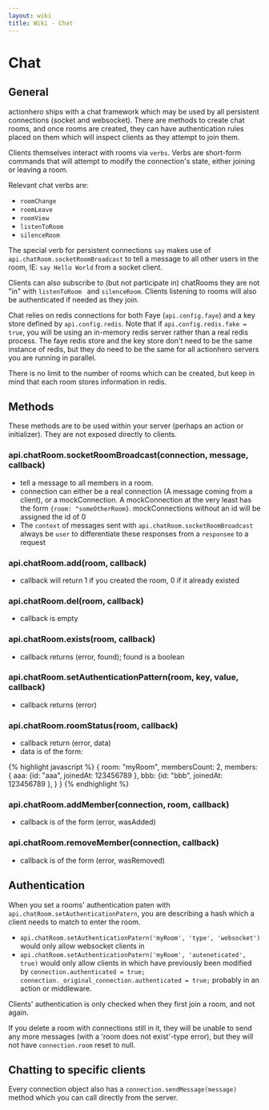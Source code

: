 ```yaml
---
layout: wiki
title: Wiki - Chat
---
```


# Chat

## General

actionhero ships with a chat framework which may be used by all persistent connections (socket and websocket).  There are methods to create chat rooms, and once rooms are created, they can have authentication rules placed on them which will inspect clients as they attempt to join them.

Clients themselves interact with rooms via `verbs`.  Verbs are short-form commands that will attempt to modify the connection's state, either joining or leaving a room.  

Relevant chat verbs are:

- `roomChange`
- `roomLeave`
- `roomView`
- `listenToRoom`
- `silenceRoom`

The special verb for persistent connections `say` makes use of `api.chatRoom.socketRoomBroadcast` to tell a message to all other users in the room, IE: `say Hello World` from a socket client.

Clients can also subscribe to (but not participate in) chatRooms they are not "in" with `listenToRoom ` and `silenceRoom`.  Clients listening to rooms will also be authenticated if needed as they join.

Chat relies on redis connections for both Faye (`api.config.faye`) and a key store defined by `api.config.redis`. Note that if `api.config.redis.fake = true`, you will be using an in-memory redis server rather than a real redis process.  The faye redis store and the key store don't need to be the same instance of redis, but they do need to be the same for all actionhero servers you are running in parallel. 

There is no limit to the number of rooms which can be created, but keep in mind that each room stores information in redis.

## Methods

These methods are to be used within your server (perhaps an action or initializer).  They are not exposed directly to clients.

### api.chatRoom.socketRoomBroadcast(connection, message, callback)
- tell a message to all members in a room.
- connection can either be a real connection (A message coming from a client), or a mockConnection.  A mockConnection at the very least has the form `{room: "someOtherRoom}`.  mockConnections without an id will be assigned the id of 0
- The `context` of messages sent with `api.chatRoom.socketRoomBroadcast` always be `user` to differentiate these responses from a `responsee` to a request

### api.chatRoom.add(room, callback)
- callback will return 1 if you created the room, 0 if it already existed

### api.chatRoom.del(room, callback)
- callback is empty

### api.chatRoom.exists(room, callback)
- callback returns (error, found); found is a boolean

### api.chatRoom.setAuthenticationPattern(room, key, value, callback)
- callback returns (error)

### api.chatRoom.roomStatus(room, callback)
- callback return (error, data)
- data is of the form:

{% highlight javascript %}
{
  room: "myRoom",
  membersCount: 2,
  members: {
    aaa: {id: "aaa", joinedAt: 123456789 },
    bbb: {id: "bbb", joinedAt: 123456789 },
  }
}
{% endhighlight %}

### api.chatRoom.addMember(connection, room, callback)
- callback is of the form (error, wasAdded)

### api.chatRoom.removeMember(connection, callback)
- callback is of the form (error, wasRemoved)

## Authentication

When you set a rooms' authentication paten with `api.chatRoom.setAuthenticationPatern`, you are describing a hash which a client needs to match to enter the room.

- `api.chatRoom.setAuthenticationPatern('myRoom', 'type', 'websocket')` would only allow websocket clients in
- `api.chatRoom.setAuthenticationPatern('myRoom', 'auteneticated', true)` would only allow clients in which have previously been modified by `connection.authenticated = true; connection._original_connection.authenticated = true;` probably in an action or middleware.

Clients' authentication is only checked when they first join a room, and not again.

If you delete a room with connections still in it, they will be unable to send any more messages (with a 'room does not exist'-type error), but they will not have `connection.room` reset to null.

## Chatting to specific clients

Every connection object also has a `connection.sendMessage(message)` method which you can call directly from the server.  
